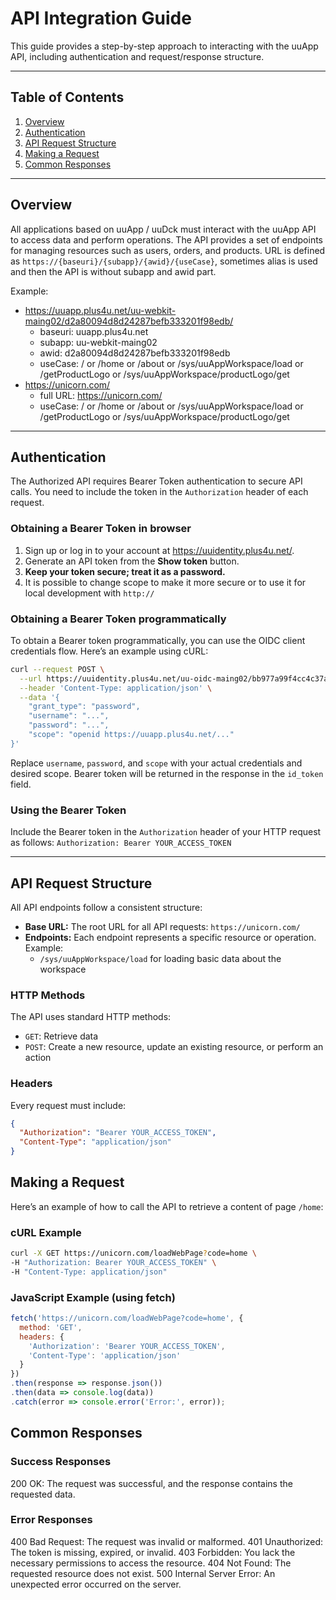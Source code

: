 # API Integration Guide

This guide provides a step-by-step approach to interacting with the uuApp API, including authentication and request/response structure.

---

## Table of Contents

1. [Overview](#overview)
2. [Authentication](#authentication)
3. [API Request Structure](#api-request-structure)
4. [Making a Request](#making-a-request)
5. [Common Responses](#common-responses)

---

## Overview

All applications based on uuApp / uuDck must interact with the uuApp API to access data and perform operations. The API provides a set of endpoints for managing resources such as users, orders, and products.
URL is defined as `https://{baseuri}/{subapp}/{awid}/{useCase}`, sometimes alias is used and then the API is without subapp and awid part.

Example:
 - https://uuapp.plus4u.net/uu-webkit-maing02/d2a80094d8d24287befb333201f98edb/
   - baseuri: uuapp.plus4u.net
   - subapp: uu-webkit-maing02
   - awid: d2a80094d8d24287befb333201f98edb
   - useCase: / or /home or /about or /sys/uuAppWorkspace/load or /getProductLogo or /sys/uuAppWorkspace/productLogo/get
 - https://unicorn.com/
   - full URL: https://unicorn.com/
   - useCase: / or /home or /about or /sys/uuAppWorkspace/load or /getProductLogo or /sys/uuAppWorkspace/productLogo/get

---

## Authentication

The Authorized API requires Bearer Token authentication to secure API calls. You need to include the token in the `Authorization` header of each request.

### Obtaining a Bearer Token in browser
1. Sign up or log in to your account at https://uuidentity.plus4u.net/.
2. Generate an API token from the **Show token** button.
3. **Keep your token secure; treat it as a password.**
4. It is possible to change scope to make it more secure or to use it for local development with `http://`

### Obtaining a Bearer Token programmatically
To obtain a Bearer token programmatically, you can use the OIDC client credentials flow. Here’s an example using cURL:

```bash
curl --request POST \
  --url https://uuidentity.plus4u.net/uu-oidc-maing02/bb977a99f4cc4c37a2afce3fd599d0a7/oidc/grantToken \
  --header 'Content-Type: application/json' \
  --data '{
	"grant_type": "password",
	"username": "...",
	"password": "...",
	"scope": "openid https://uuapp.plus4u.net/..."
}'
```
Replace `username`, `password`, and `scope` with your actual credentials and desired scope.
Bearer token will be returned in the response in the `id_token` field.

### Using the Bearer Token
Include the Bearer token in the `Authorization` header of your HTTP request as follows:
`Authorization: Bearer YOUR_ACCESS_TOKEN`

---

## API Request Structure

All API endpoints follow a consistent structure:

- **Base URL:** The root URL for all API requests: `https://unicorn.com/`
- **Endpoints:** Each endpoint represents a specific resource or operation. Example:
    - `/sys/uuAppWorkspace/load` for loading basic data about the workspace

### HTTP Methods
The API uses standard HTTP methods:
- `GET`: Retrieve data
- `POST`: Create a new resource, update an existing resource, or perform an action

### Headers
Every request must include:
```json
{
  "Authorization": "Bearer YOUR_ACCESS_TOKEN",
  "Content-Type": "application/json"
}
```

## Making a Request
Here’s an example of how to call the API to retrieve a content of page `/home`:

### cURL Example
```bash
curl -X GET https://unicorn.com/loadWebPage?code=home \
-H "Authorization: Bearer YOUR_ACCESS_TOKEN" \
-H "Content-Type: application/json"
```

### JavaScript Example (using fetch)
```javascript
fetch('https://unicorn.com/loadWebPage?code=home', {
  method: 'GET',
  headers: {
    'Authorization': 'Bearer YOUR_ACCESS_TOKEN',
    'Content-Type': 'application/json'
  }
})
.then(response => response.json())
.then(data => console.log(data))
.catch(error => console.error('Error:', error));
```

## Common Responses
### Success Responses
200 OK: The request was successful, and the response contains the requested data.

### Error Responses
400 Bad Request: The request was invalid or malformed.
401 Unauthorized: The token is missing, expired, or invalid.
403 Forbidden: You lack the necessary permissions to access the resource.
404 Not Found: The requested resource does not exist.
500 Internal Server Error: An unexpected error occurred on the server.
